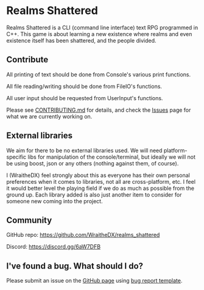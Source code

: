 # Realms Shattered

  Realms Shattered is a CLI (command line interface) text RPG programmed in C++. This game is about learning a new existence where realms and even existence itself has been shattered, and the people divided.

## Contribute

 All printing of text should be done from Console's various print functions.
 
 All file reading/writing should be done from FileIO's functions.
 
 All user input should be requested from UserInput's functions.

 Please see [CONTRIBUTING.md](https://github.com/WraitheDX/realms_shattered/blob/master/docs/contributing.md) for details, and check the [Issues](https://github.com/WraitheDX/realms_shattered/issues) page for what we are currently working on.

## External libraries

  We aim for there to be no external libraries used. We will need platform-specific libs for manipulation of the console/terminal, but ideally we will not be using boost, json or any others (nothing against them, of course).

  I (WraitheDX) feel strongly about this as everyone has their own personal preferences when it comes to libraries, not all are cross-platform, etc. I feel it would better level the playing field if we do as much as possible from the ground up. Each library added is also just another item to consider for someone new coming into the project.

## Community

GitHub repo: https://github.com/WraitheDX/realms_shattered

Discord: https://discord.gg/6aW7DFB

## I've found a bug. What should I do?

Please submit an issue on the [GitHub page](https://github.com/WraitheDX/realms_shattered/issues) using [bug report template](https://github.com/WraitheDX/realms_shattered/blob/master/docs/bug_report_template.md).
